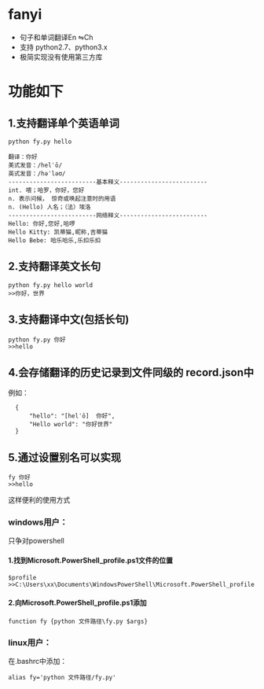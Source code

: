 # fanyi
+ 句子和单词翻译En ⇋Ch
+ 支持 python2.7、python3.x
+ 极简实现没有使用第三方库

# 功能如下
## 1.支持翻译单个英语单词
```
python fy.py hello
```
```
翻译：你好
美式发音：/helˈō/
英式发音：/həˈləʊ/
-------------------------基本释义-------------------------
int. 喂；哈罗，你好，您好
n. 表示问候， 惊奇或唤起注意时的用语
n. (Hello) 人名；（法）埃洛
-------------------------网络释义-------------------------
Hello: 你好,您好,哈啰
Hello Kitty: 凯蒂猫,昵称,吉蒂猫
Hello Bebe: 哈乐哈乐,乐扣乐扣
```
## 2.支持翻译英文长句
```
python fy.py hello world
>>你好，世界
```

## 3.支持翻译中文(包括长句)
```
python fy.py 你好
>>hello
```

## 4.会存储翻译的历史记录到文件同级的 record.json中
例如：
```
  {
      "hello": "[helˈō]  你好",
      "Hello world": "你好世界"
  }
```

## 5.通过设置别名可以实现
```
fy 你好
>>hello
```
这样便利的使用方式
### windows用户：
只争对powershell
#### 1.找到Microsoft.PowerShell_profile.ps1文件的位置
```
$profile
>>C:\Users\xx\Documents\WindowsPowerShell\Microsoft.PowerShell_profile.ps1
```
#### 2.向Microsoft.PowerShell_profile.ps1添加
```
function fy {python 文件路径\fy.py $args}
```



### linux用户：
在.bashrc中添加：
```
alias fy='python 文件路径/fy.py'
```


